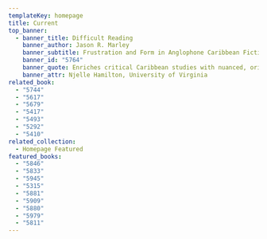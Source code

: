 ```yaml
---
templateKey: homepage
title: Current
top_banner:
  - banner_title: Difficult Reading
    banner_author: Jason R. Marley
    banner_subtitle: Frustration and Form in Anglophone Caribbean Fiction
    banner_id: "5764"
    banner_quote: Enriches critical Caribbean studies with nuanced, original readings.
    banner_attr: Njelle Hamilton, University of Virginia
related_book:
  - "5744"
  - "5617"
  - "5679"
  - "5417"
  - "5493"
  - "5292"
  - "5410"
related_collection:
  - Homepage Featured
featured_books:
  - "5846"
  - "5833"
  - "5945"
  - "5315"
  - "5881"
  - "5909"
  - "5880"
  - "5979"
  - "5811"
---
```

